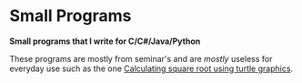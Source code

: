 # Small Programs
**Small programs that I write for C/C#/Java/Python**

These programs are mostly from seminar's and are *mostly* useless for everyday use such as the one [Calculating square root using turtle graphics](https://github.com/Jacob5122/Small_programs/blob/master/School/Python_1/Seminar_1/turtle_4-5.py).
